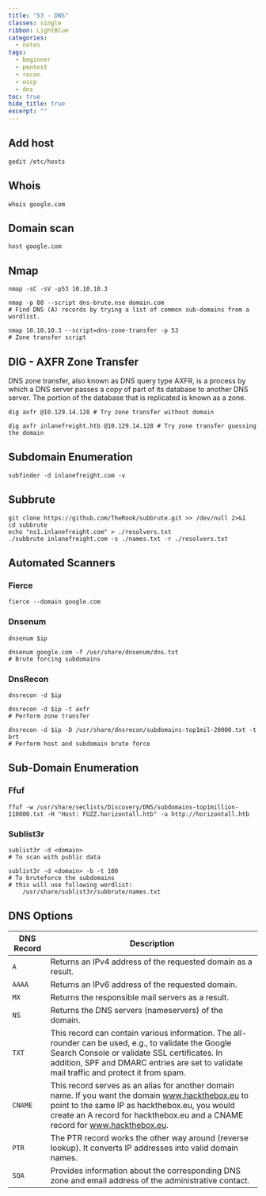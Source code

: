 ```yaml
---
title: "53 - DNS"
classes: single
ribbon: LightBlue
categories:
  - notes
tags:
  - beginner
  - pentest
  - recon
  - oscp
  - dns
toc: true
hide_title: true
excerpt: ""
---
```


## Add host

```
gedit /etc/hosts
```

## Whois

```
whois google.com
```

## Domain scan

```
host google.com
```
## Nmap

```
nmap -sC -sV -p53 10.10.10.3

nmap -p 80 --script dns-brute.nse domain.com
# Find DNS (A) records by trying a list of common sub-domains from a wordlist.

nmap 10.10.10.3 --script=dns-zone-transfer -p 53
# Zone transfer script
```

## DIG - AXFR Zone Transfer

DNS zone transfer, also known as DNS query type AXFR, is a process by which a DNS server passes a copy of part of its database to another DNS server. The portion of the database that is replicated is known as a zone.

```
dig axfr @10.129.14.128 # Try zone transfer without domain 

dig axfr inlanefreight.htb @10.129.14.128 # Try zone transfer guessing the domain
```

## Subdomain Enumeration

```
subfinder -d inlanefreight.com -v       
```

## Subbrute

```
git clone https://github.com/TheRook/subbrute.git >> /dev/null 2>&1
cd subbrute
echo "ns1.inlanefreight.com" > ./resolvers.txt
./subbrute inlanefreight.com -s ./names.txt -r ./resolvers.txt
```

## Automated Scanners

### Fierce

```
fierce --domain google.com
```

### Dnsenum

```
dnsenum $ip

dnsenum google.com -f /usr/share/dnsenum/dns.txt
# Brute forcing subdomains
```

### DnsRecon

```
dnsrecon -d $ip

dnsrecon -d $ip -t axfr
# Perform zone transfer

dnsrecon -d $ip -D /usr/share/dnsrecon/subdomains-top1mil-20000.txt -t brt
# Perform host and subdomain brute force
```

## Sub-Domain Enumeration

### Ffuf

```
ffuf -w /usr/share/seclists/Discovery/DNS/subdomains-top1million-110000.txt -H "Host: FUZZ.horizontall.htb" -u http://horizontall.htb
```

### Sublist3r

```
sublist3r -d <domain>
# To scan with public data

sublist3r -d <domain> -b -t 100
# To bruteforce the subdomains
# this will use following wordlist:
    /usr/share/sublist3r/subbrute/names.txt
```

## DNS Options

| **DNS Record** | **Description**                                                                                                                                                                                                                                   |
| -------------- | ------------------------------------------------------------------------------------------------------------------------------------------------------------------------------------------------------------------------------------------------- |
| `A`            | Returns an IPv4 address of the requested domain as a result.                                                                                                                                                                                      |
| `AAAA`         | Returns an IPv6 address of the requested domain.                                                                                                                                                                                                  |
| `MX`           | Returns the responsible mail servers as a result.                                                                                                                                                                                                 |
| `NS`           | Returns the DNS servers (nameservers) of the domain.                                                                                                                                                                                              |
| `TXT`          | This record can contain various information. The all-rounder can be used, e.g., to validate the Google Search Console or validate SSL certificates. In addition, SPF and DMARC entries are set to validate mail traffic and protect it from spam. |
| `CNAME`        | This record serves as an alias for another domain name. If you want the domain www.hackthebox.eu to point to the same IP as hackthebox.eu, you would create an A record for hackthebox.eu and a CNAME record for www.hackthebox.eu.               |
| `PTR`          | The PTR record works the other way around (reverse lookup). It converts IP addresses into valid domain names.                                                                                                                                     |
| `SOA`          | Provides information about the corresponding DNS zone and email address of the administrative contact.                                                                                                                                            |
